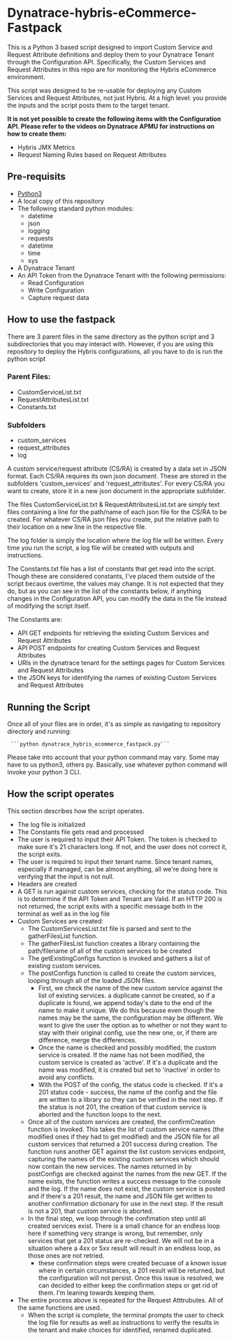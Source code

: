 # Dynatrace-hybris-eCommerce-Fastpack
This is a Python 3 based script designed to import Custom Service and Request Attribute definitions and deploy them to your Dynatrace Tenant through the Configuration API. Specifically, the Custom Services and Request Attributes in this repo are for monitoring the Hybris eCommerce environment. 

This script was designed to be re-usable for deploying any Custom Services and Request Attributes, not just Hybris. At a high level: you provide the inputs and the script posts them to the target tenant. 

__It is not yet possible to create the following items with the Configuration API. Please refer to the videos on Dynatrace APMU for instructions on how to create them:__
* Hybris JMX Metrics
* Request Naming Rules based on Request Attributes

## Pre-requisits 
* [Python3](https://www.python.org/downloads/)
* A local copy of this repository
* The following standard python modules:
  * datetime
  * json
  * logging 
  * requests
  * datetime
  * time
  * sys
* A Dynatrace Tenant
* An API Token from the Dynatrace Tenant with the following permissions:
  * Read Configuration
  * Write Configuration
  * Capture request data

## How to use the fastpack
There are 3 parent files in the same directory as the python script and 3 subdirectories that you may interact with. However, if you are using this repository to deploy the Hybris configurations, all you have to do is run the python script
### Parent Files:
* CustomServiceList.txt
* RequestAttributesList.txt
* Constants.txt
### Subfolders
* custom_services
* request_attributes
* log

A custom service/request attribute (CS/RA) is created by a data set in JSON format. Each CS/RA requires its own json document. These are stored in the subfolders 'custom_services' and 'request_attributes'. For every CS/RA you want to create, store it in a new json document in the appropriate subfolder. 

The files CustomServiceList.txt & RequestAttributesList.txt are simply text files containing a line for the path/name of each json file for the CS/RA to be created. For whatever CS/RA json files you create, put the relative path to their location on a new line in the respective file. 

The log folder is simply the location where the log file will be written. Every time you run the script, a log file will be created with outputs and instructions. 

The Constants.txt file has a list of constants that get read into the script. Though these are considered constants, I've placed them outside of the script becaus overtime, the values may change. It is not expected that they do, but as you can see in the list of the constants below, if anything changes in the Configuration API, you can modify the data in the file instead of modifying the script itself. 

The Constants are:
* API GET endpoints for retrieving the existing Custom Services and Request Attributes
* API POST endpoints for creating Custom Services and Request Attributes
* URIs in the dynatrace tenant for the settings pages for Custom Services and Request Attributes
* the JSON keys for identifying the names of existing Custom Services and Request Attributes

## Running the Script
Once all of your files are in order, it's as simple as navigating to repository directory and running:

     ```python dynatrace_hybris_ecommerce_fastpack.py```

Please take into account that your python command may vary. Some may have to us python3, others py. Basically, use whatever python command will invoke your python 3 CLI.

## How the script operates
This section describes how the script operates. 

* The log file is initialized
* The Constants file gets read and processed
* The user is required to input their API Token. The token is checked to make sure it's 21 characters long. If not, and the user does not correct it, the script exits.
* The user is required to input their tenant name. Since tenant names, especially if managed, can be almost anything, all we're doing here is verifying that the input is not null. 
* Headers are created
* A GET is run against custom services, checking for the status code. This is to determine if the API Token and Tenant are Valid.  If an HTTP 200 is not returned, the script exits with a specific message both in the terminal as well as in the log file
* Custom Services are created:
  * The CustomServicesList.txt file is parsed and sent to the gatherFilesList function. 
  * The gatherFilesList function creates a library containing the path/filename of all of the custom services to be created
  * The getExistingConfigs function is invoked and gathers a list of existing custom services.
  * The postConfigs function is called to create the custom services, looping through all of the loaded JSON files.
     * First, we check the name of the new custom service against the list of existing services. a duplicate cannot be created, so if a duplicate is found, we append today's date to the end of the name to make it unique. We do this because even though the names may be the same, the configuration may be different. We want to give the user the option as to whether or not they want to stay with their original config, use the new one, or, if there are difference, merge the differences.
     * Once the name is checked and possibly modified, the custom service is created. If the name has not been modified, the custom service is created as 'active'. If it's a duplicate and the name was modified, it is created but set to 'inactive' in order to avoid any conflicts.  
     * With the POST of the config, the status code is checked. If it's a 201 status code - success, the name of the config and the file are written to a library so they can be verified in the next step. If the status is not 201, the creation of that custom service is aborted and the function loops to the next.
  * Once all of the custom services are created, the confirmCreation function is invoked. This takes the list of custom service names (the modified ones if they had to get modified) and the JSON file for all custom services that returned a 201 success during creation. The function runs another GET against the list custom services endpoint, capturing the names of the existing custom services which should now contain the new services. The names returned in by postConfigs are checked against the names from the new GET. If the name exists, the function writes a success message to the console and the log. If the name does not exist, the custom service is posted and if there's a 201 result, the name and JSON file get written to another confirmation dictionary for use in the next step. If the result is not a 201, that custom service is aborted.
  * In the final step, we loop through the confimation step until all created services exist. There is a small chance for an endless loop here if something very strange is wrong, but remember, only services that get a 201 status are re-checked. We will not be in a situation where a 4xx or 5xx result will result in an endless loop, as those ones are not retried.
     * these confirmation steps were created becuase of a known issue where in certain circumstances, a 201 result will be returned, but the configuration will not persist. Once this issue is resolved, we can decided to either keep the confirmation steps or get rid of them. I'm leaning towards keeping them.  
* The entire process above is repeated for the Request Atttrubutes. All of the same functions are used.
  * When the script is complete, the terminal prompts the user to check the log file for results as well as instructions to verify the results in the tenant and make choices for identified, renamed duplicated. 

